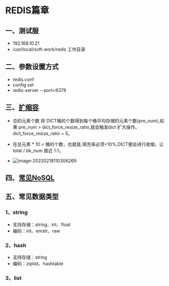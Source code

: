 # REDIS篇章

## 一、测试服

- 192.168.10.21
- /usr/local/soft-work/redis  工作目录

## 二、参数设置方式

- redis.conf
- config set 
- redis-server --port=6379

## 三、[扩缩容](https://blog.csdn.net/brandohero/article/details/41454469)

- 总的元素个数 除 DICT桶的个数得到每个桶平均存储的元素个数(pre_num),如果 pre_num > dict_force_resize_ratio,就会触发dict 扩大操作。dict_force_resize_ratio = 5。

- 在总元素 * 10 < 桶的个数，也就是,填充率必须<10%,DICT便会进行收缩，让total / bk_num 接近 1:1。
- ![image-20220218110306269](C:\Users\dev\AppData\Roaming\Typora\typora-user-images\image-20220218110306269.png)

## 四、[常见NoSQL](https://hostingdata.co.uk/nosql-database/)

## 五、常见数据类型

### 1、string

- 支持存储：string、int、float
- 编码：int、emstr、raw

### 2、hash

- 支持存储：string
- 编码：ziplist、hashtable

### 3、list



















